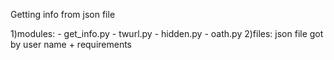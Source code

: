 Getting info from json file

1)modules:
    - get_info.py
    - twurl.py
    - hidden.py
    - oath.py
2)files:
    json file got by user name + requirements